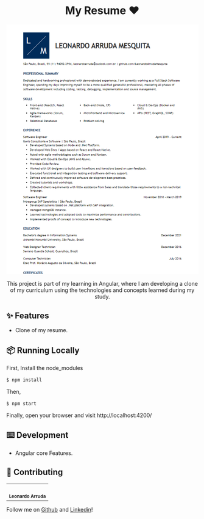 <h1 align="center">My Resume ❤️</h1>

<div align="center">

![](src/assets/img/resume.png)

This project is part of my learning in Angular, where I am developing a clone of my curriculum using the technologies and concepts learned during my study.

</div>

## ✨ Features

- Clone of my resume.

## 📦 Running Locally

First, Install the node_modules

```bash
$ npm install
```

Then,

```bash
$ npm start
```

Finally, open your browser and visit http://localhost:4200/

## ⌨️ Development

- Angular core Features.

## 🤝 Contributing

<table>
  <tr>
    <td align="center"><img src="https://avatars.githubusercontent.com/u/49277374?v=4" width="100px;" alt=""/>
      <br />    
      <sub>
        <b>Leonardo Arruda</b>
      </sub>    
      <br />
    </td>
  </tr>
</table>

Follow me on <a href="https://github.com/LeonardoArrudaMesquita">Github</a> and <a href="https://www.linkedin.com/in/leonardo-arruda-40053b146/">Linkedin</a>!
